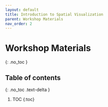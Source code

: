 ```yaml
---
layout: default
title: Introduction to Spatial Visualization
parent: Workshop Materials
nav_order: 2
---
```


# Workshop Materials
{: .no_toc }

## Table of contents
{: .no_toc .text-delta }

1. TOC
{:toc}

